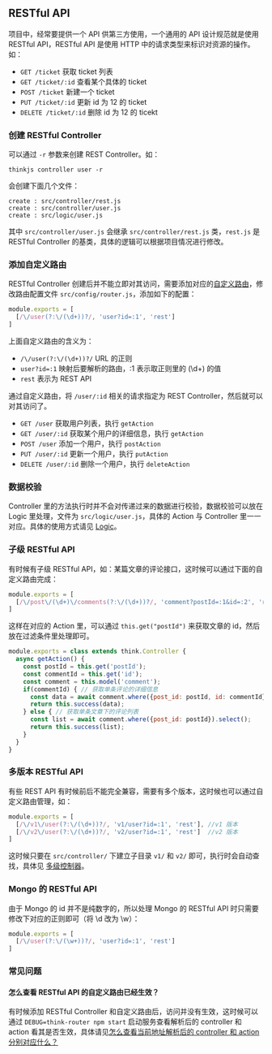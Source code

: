 ## RESTful API

项目中，经常要提供一个 API 供第三方使用，一个通用的 API 设计规范就是使用 RESTful API，RESTful API 是使用 HTTP 中的请求类型来标识对资源的操作。如：

* `GET /ticket`  获取 ticket 列表
* `GET /ticket/:id` 查看某个具体的 ticket
* `POST /ticket`  新建一个 ticket
* `PUT /ticket/:id` 更新 id 为 12 的 ticket
* `DELETE /ticket/:id` 删除 id 为 12 的 ticekt

### 创建 RESTful Controller

可以通过 `-r` 参数来创建 REST Controller。如：

```
thinkjs controller user -r
```
会创建下面几个文件：
```
create : src/controller/rest.js
create : src/controller/user.js
create : src/logic/user.js
```

其中 `src/controller/user.js` 会继承 `src/controller/rest.js` 类，`rest.js` 是 RESTful Controller 的基类，具体的逻辑可以根据项目情况进行修改。

### 添加自定义路由

RESTful Controller 创建后并不能立即对其访问，需要添加对应的[自定义路由](/doc/3.0/router.html)，修改路由配置文件 `src/config/router.js`，添加如下的配置：

```js
module.exports = [
  [/\/user(?:\/(\d+))?/, 'user?id=:1', 'rest'] 
]
```

上面自定义路由的含义为：

* `/\/user(?:\/(\d+))?/` URL 的正则
* `user?id=:1` 映射后要解析的路由，:1 表示取正则里的 (\d+) 的值
* `rest` 表示为 REST API

通过自定义路由，将 `/user/:id` 相关的请求指定为 REST Controller，然后就可以对其访问了。

* `GET /user` 获取用户列表，执行 `getAction`
* `GET /user/:id` 获取某个用户的详细信息，执行 `getAction`
* `POST /user` 添加一个用户，执行 `postAction`
* `PUT /user/:id` 更新一个用户，执行 `putAction`
* `DELETE /user/:id` 删除一个用户，执行 `deleteAction`

### 数据校验

Controller 里的方法执行时并不会对传递过来的数据进行校验，数据校验可以放在 Logic 里处理，文件为 `src/logic/user.js`，具体的 Action 与 Controller 里一一对应。具体的使用方式请见 [Logic](/doc/3.0/logic.html)。

### 子级 RESTful API

有时候有子级 RESTful API，如：某篇文章的评论接口，这时候可以通过下面的自定义路由完成：

```js
module.exports = [
  [/\/post\/(\d+)\/comments(?:\/(\d+))?/, 'comment?postId=:1&id=:2', 'rest']
]
```

这样在对应的 Action 里，可以通过 `this.get("postId")` 来获取文章的 id，然后放在过滤条件里处理即可。

```js
module.exports = class extends think.Controller {
  async getAction() {
    const postId = this.get('postId');
    const commentId = this.get('id');
    const comment = this.model('comment');
    if(commentId) { // 获取单条评论的详细信息 
      const data = await comment.where({post_id: postId, id: commentId}).find();
      return this.success(data);
    } else { // 获取单条文章下的评论列表
      const list = await comment.where({post_id: postId}).select();
      return this.success(list);
    }
  }
}
```

### 多版本 RESTful API

有些 REST API 有时候前后不能完全兼容，需要有多个版本，这时候也可以通过自定义路由管理，如：

```js
module.exports = [
  [/\/v1\/user(?:\/(\d+))?/, 'v1/user?id=:1', 'rest'], //v1 版本
  [/\/v2\/user(?:\/(\d+))?/, 'v2/user?id=:1', 'rest']  //v2 版本
]
```

这时候只要在 `src/controller/` 下建立子目录 `v1/` 和 `v2/` 即可，执行时会自动查找，具体见 [多级控制器](/doc/3.0/controller.html#toc-04e)。

### Mongo 的 RESTful API

由于 Mongo 的 id 并不是纯数字的，所以处理 Mongo 的 RESTful API 时只需要修改下对应的正则即可（将 \d 改为 \w）：

```js
module.exports = [
  [/\/user(?:\/(\w+))?/, 'user?id=:1', 'rest'] 
]
```

### 常见问题

#### 怎么查看 RESTful API 的自定义路由已经生效？

有时候添加 RESTful Controller 和自定义路由后，访问并没有生效，这时候可以通过 `DEBUG=think-router npm start` 启动服务查看解析后的 controller 和 action 看其是否生效，具体请见[怎么查看当前地址解析后的 controller 和 action 分别对应什么？](/doc/3.0/router.html#toc-54f)